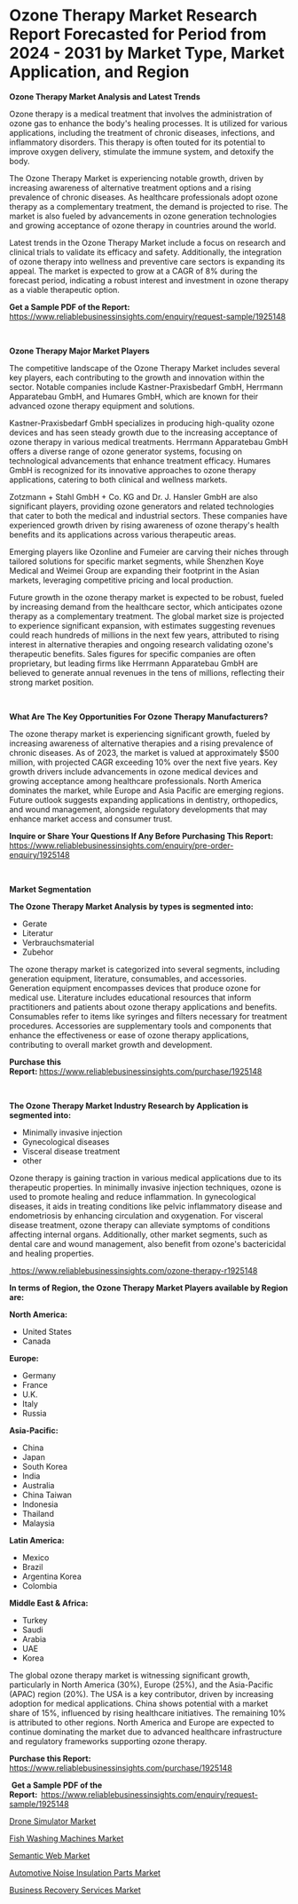 <p><h1>Ozone Therapy Market Research Report Forecasted for Period from 2024 -  2031 by Market Type, Market Application, and Region</h1></p><p><strong>Ozone Therapy Market Analysis and Latest Trends</strong></p>
<p><p>Ozone therapy is a medical treatment that involves the administration of ozone gas to enhance the body's healing processes. It is utilized for various applications, including the treatment of chronic diseases, infections, and inflammatory disorders. This therapy is often touted for its potential to improve oxygen delivery, stimulate the immune system, and detoxify the body.</p><p>The Ozone Therapy Market is experiencing notable growth, driven by increasing awareness of alternative treatment options and a rising prevalence of chronic diseases. As healthcare professionals adopt ozone therapy as a complementary treatment, the demand is projected to rise. The market is also fueled by advancements in ozone generation technologies and growing acceptance of ozone therapy in countries around the world.</p><p>Latest trends in the Ozone Therapy Market include a focus on research and clinical trials to validate its efficacy and safety. Additionally, the integration of ozone therapy into wellness and preventive care sectors is expanding its appeal. The market is expected to grow at a CAGR of 8% during the forecast period, indicating a robust interest and investment in ozone therapy as a viable therapeutic option.</p></p>
<p><strong>Get a Sample PDF of the Report:&nbsp;</strong> <a href="https://www.reliablebusinessinsights.com/enquiry/request-sample/1925148?utm_campaign=1094&utm_medium=2&utm_source=Github&utm_content=ia&utm_term=24102024&utm_id=ozone-therapy">https://www.reliablebusinessinsights.com/enquiry/request-sample/1925148</a></p>
<p>&nbsp;</p>
<p><strong>Ozone Therapy Major Market Players</strong></p>
<p><p>The competitive landscape of the Ozone Therapy Market includes several key players, each contributing to the growth and innovation within the sector. Notable companies include Kastner-Praxisbedarf GmbH, Herrmann Apparatebau GmbH, and Humares GmbH, which are known for their advanced ozone therapy equipment and solutions. </p><p>Kastner-Praxisbedarf GmbH specializes in producing high-quality ozone devices and has seen steady growth due to the increasing acceptance of ozone therapy in various medical treatments. Herrmann Apparatebau GmbH offers a diverse range of ozone generator systems, focusing on technological advancements that enhance treatment efficacy. Humares GmbH is recognized for its innovative approaches to ozone therapy applications, catering to both clinical and wellness markets.</p><p>Zotzmann + Stahl GmbH + Co. KG and Dr. J. Hansler GmbH are also significant players, providing ozone generators and related technologies that cater to both the medical and industrial sectors. These companies have experienced growth driven by rising awareness of ozone therapy's health benefits and its applications across various therapeutic areas.</p><p>Emerging players like Ozonline and Fumeier are carving their niches through tailored solutions for specific market segments, while Shenzhen Koye Medical and Weimei Group are expanding their footprint in the Asian markets, leveraging competitive pricing and local production. </p><p>Future growth in the ozone therapy market is expected to be robust, fueled by increasing demand from the healthcare sector, which anticipates ozone therapy as a complementary treatment. The global market size is projected to experience significant expansion, with estimates suggesting revenues could reach hundreds of millions in the next few years, attributed to rising interest in alternative therapies and ongoing research validating ozone's therapeutic benefits. Sales figures for specific companies are often proprietary, but leading firms like Herrmann Apparatebau GmbH are believed to generate annual revenues in the tens of millions, reflecting their strong market position.</p></p>
<p>&nbsp;</p>
<p><strong>What Are The Key Opportunities For Ozone Therapy Manufacturers?</strong></p>
<p><p>The ozone therapy market is experiencing significant growth, fueled by increasing awareness of alternative therapies and a rising prevalence of chronic diseases. As of 2023, the market is valued at approximately $500 million, with projected CAGR exceeding 10% over the next five years. Key growth drivers include advancements in ozone medical devices and growing acceptance among healthcare professionals. North America dominates the market, while Europe and Asia Pacific are emerging regions. Future outlook suggests expanding applications in dentistry, orthopedics, and wound management, alongside regulatory developments that may enhance market access and consumer trust.</p></p>
<p><strong>Inquire or Share Your Questions If Any Before Purchasing This Report:</strong> <a href="https://www.reliablebusinessinsights.com/enquiry/pre-order-enquiry/1925148?utm_campaign=1094&utm_medium=2&utm_source=Github&utm_content=ia&utm_term=24102024&utm_id=ozone-therapy">https://www.reliablebusinessinsights.com/enquiry/pre-order-enquiry/1925148</a></p>
<p>&nbsp;</p>
<p><strong>Market Segmentation</strong></p>
<p><strong>The Ozone Therapy Market Analysis by types is segmented into:</strong></p>
<p><ul><li>Gerate</li><li>Literatur</li><li>Verbrauchsmaterial</li><li>Zubehor</li></ul></p>
<p><p>The ozone therapy market is categorized into several segments, including generation equipment, literature, consumables, and accessories. Generation equipment encompasses devices that produce ozone for medical use. Literature includes educational resources that inform practitioners and patients about ozone therapy applications and benefits. Consumables refer to items like syringes and filters necessary for treatment procedures. Accessories are supplementary tools and components that enhance the effectiveness or ease of ozone therapy applications, contributing to overall market growth and development.</p></p>
<p><strong>Purchase this Report:&nbsp;</strong><a href="https://www.reliablebusinessinsights.com/purchase/1925148?utm_campaign=1094&utm_medium=2&utm_source=Github&utm_content=ia&utm_term=24102024&utm_id=ozone-therapy">https://www.reliablebusinessinsights.com/purchase/1925148</a></p>
<p>&nbsp;</p>
<p><strong>The Ozone Therapy Market Industry Research by Application is segmented into:</strong></p>
<p><ul><li>Minimally invasive injection</li><li>Gynecological diseases</li><li>Visceral disease treatment</li><li>other</li></ul></p>
<p><p>Ozone therapy is gaining traction in various medical applications due to its therapeutic properties. In minimally invasive injection techniques, ozone is used to promote healing and reduce inflammation. In gynecological diseases, it aids in treating conditions like pelvic inflammatory disease and endometriosis by enhancing circulation and oxygenation. For visceral disease treatment, ozone therapy can alleviate symptoms of conditions affecting internal organs. Additionally, other market segments, such as dental care and wound management, also benefit from ozone's bactericidal and healing properties.</p></p>
<p><a href="https://www.reliablebusinessinsights.com/ozone-therapy-r1925148?utm_campaign=1094&utm_medium=2&utm_source=Github&utm_content=ia&utm_term=24102024&utm_id=ozone-therapy">&nbsp;https://www.reliablebusinessinsights.com/ozone-therapy-r1925148</a></p>
<p><strong>In terms of Region, the Ozone Therapy Market Players available by Region are:</strong></p>
<p>
    <p> <strong> North America: </strong>
        <ul>
            <li>United States</li>
            <li>Canada</li>
        </ul>
        </p> 
    <p> <strong> Europe: </strong>
        <ul>
            <li>Germany</li>
            <li>France</li>
            <li>U.K.</li>
            <li>Italy</li>
            <li>Russia</li>
        </ul>
        </p> 
    <p> <strong> Asia-Pacific: </strong>
        <ul>
            <li>China</li>
            <li>Japan</li>
            <li>South Korea</li>
            <li>India</li>
            <li>Australia</li>
            <li>China Taiwan</li>
            <li>Indonesia</li>
            <li>Thailand</li>
            <li>Malaysia</li>
        </ul>
        </p> 
    <p> <strong> Latin America: </strong>
        <ul>
            <li>Mexico</li>
            <li>Brazil</li>
            <li>Argentina Korea</li>
            <li>Colombia</li>
        </ul>
        </p> 
    <p> <strong> Middle East & Africa: </strong>
        <ul>
            <li>Turkey</li>
            <li>Saudi</li>
            <li>Arabia</li>
            <li>UAE</li>
            <li>Korea</li>
        </ul>
    </p>
    </p>
<p><p>The global ozone therapy market is witnessing significant growth, particularly in North America (30%), Europe (25%), and the Asia-Pacific (APAC) region (20%). The USA is a key contributor, driven by increasing adoption for medical applications. China shows potential with a market share of 15%, influenced by rising healthcare initiatives. The remaining 10% is attributed to other regions. North America and Europe are expected to continue dominating the market due to advanced healthcare infrastructure and regulatory frameworks supporting ozone therapy.</p></p>
<p><strong>Purchase this Report: </strong><a href="https://www.reliablebusinessinsights.com/purchase/1925148?utm_campaign=1094&utm_medium=2&utm_source=Github&utm_content=ia&utm_term=24102024&utm_id=ozone-therapy">https://www.reliablebusinessinsights.com/purchase/1925148</a></p>
<p>&nbsp;<strong>Get a Sample PDF of the Report:&nbsp;&nbsp;</strong><a href="https://www.reliablebusinessinsights.com/enquiry/request-sample/1925148?utm_campaign=1094&utm_medium=2&utm_source=Github&utm_content=ia&utm_term=24102024&utm_id=ozone-therapy">https://www.reliablebusinessinsights.com/enquiry/request-sample/1925148</a></p>
<p><strong></strong></p>
<p><p><a href="https://issuu.com/reportprime-2/docs/drone-simulator-market-size-2030.pp_8a2042f85e8407?utm_campaign=1094&utm_medium=2&utm_source=Github&utm_content=ia&utm_term=24102024&utm_id=ozone-therapy">Drone Simulator Market</a></p><p><a href="https://github.com/kiara3n0pau/Market-Research-Report-List-1/blob/main/fish-washing-machines-market.md?utm_campaign=1094&utm_medium=2&utm_source=Github&utm_content=ia&utm_term=24102024&utm_id=ozone-therapy">Fish Washing Machines Market</a></p><p><a href="https://www.linkedin.com/pulse/semantic-web-market-trends-focusing-insight-forecast-analysis-7lbrc?utm_campaign=1094&utm_medium=2&utm_source=Github&utm_content=ia&utm_term=24102024&utm_id=ozone-therapy">Semantic Web Market</a></p><p><a href="https://github.com/rieuydbalon3b/Market-Research-Report-List-1/blob/main/automotive-noise-insulation-parts-market.md?utm_campaign=1094&utm_medium=2&utm_source=Github&utm_content=ia&utm_term=24102024&utm_id=ozone-therapy">Automotive Noise Insulation Parts Market</a></p><p><a href="https://www.linkedin.com/pulse/sustainability-trends-business-recovery-services-industry-market-dcbfc?utm_campaign=1094&utm_medium=2&utm_source=Github&utm_content=ia&utm_term=24102024&utm_id=ozone-therapy">Business Recovery Services Market</a></p></p>